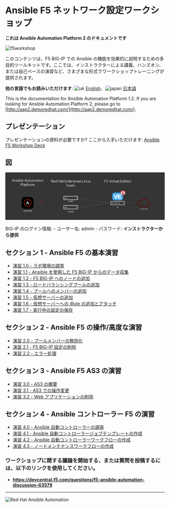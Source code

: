 # Ansible F5 ネットワーク設定ワークショップ

**これは Ansible Automation Platform 2 のドキュメントです**

![f5workshop](../../images/ansiblef5-transparent.png)

このコンテンツは、F5 BIG-IP での Ansible
の機能を効果的に説明するための多目的ツールキットです。ここでは、インストラクターによる講義、ハンズオン、または自己ペースの演習など、さまざまな形式でワークショップトレーニングが提供されます。

**他の言語でもお読みいただけます**: ![uk](../../images/uk.png) [English](README.md)、![japan](../../images/japan.png) [日本語](README.ja.md)

This is the documentation for Ansible Automation Platform 1.2.  If you are
looking for Ansible Automation Platform 2, please go to
[http://aap2.demoredhat.com/](http://aap2.demoredhat.com/).

## プレゼンテーション
プレゼンテーションの資料が必要ですか? ここから入手いただけます: [Ansible F5 Workshop
Deck](../../decks/ansible_f5.pdf)

## 図
![f5 diagram](../../images/ansible_f5_diagram.png)

BIG-IP のログイン情報: - ユーザー名: admin - パスワード: **インストラクターから提供**

## セクション 1 - Ansible F5 の基本演習

 - [演習 1.0 - ラボ環境の調査](1.0-explore)
 - [演習 1.1 - Ansible を使用した F5 BIG-IP からのデータ収集](1.1-get-facts)
 - [演習 1.2 - F5 BIG-IP へのノードの追加](1.2-add-node)
 - [演習 1.3 - ロードバランシングプールの追加](1.3-add-pool)
 - [演習 1.4 - プールへのメンバーの追加](1.4-add-pool-members)
 - [演習 1.5 - 仮想サーバーの追加](1.5-add-virtual-server)
 - [演習 1.6 - 仮想サーバーへの iRule の追加とアタッチ](1.6-add-irules)
 - [演習 1.7 - 実行中の設定の保存](1.7-save-running-config)

## セクション 2 - Ansible F5 の操作/高度な演習

 - [演習 2.0 - プールメンバーの無効化](2.0-disable-pool-member)
 - [演習 2.1 - F5 BIG-IP 設定の削除](2.1-delete-configuration)
 - [演習 2.2 - エラー処理](2.2-error-handling)

## セクション 3 - Ansible F5 AS3 の演習

 - [演習 3.0 - AS3 の概要](3.0-as3-intro)
 - [演習 3.1 - AS3 での操作変更](3.1-as3-change)
 - [演習 3.2 - Web アプリケーションの削除](3.2-as3-delete)

## セクション 4 - Ansible コントローラー F5 の演習

 - [演習 4.0 - Ansible 自動コントローラーの調査](4.0-explore-tower)
 - [演習 4.1 - Ansible 自動コントローラージョブテンプレートの作成](4.1-tower-job-template)
 - [演習 4.2 - Ansible 自動コントローラーワークフローの作成](4.2-tower-workflow)
 - [演習 4.3 - ノードメンテナンスワークフローの作成](4.3-tower-workflow2)


### ワークショップに関する議論を開始する、または質問を投稿するには、以下のリンクを使用してください。
  - **https://devcentral.f5.com/questions/f5-ansible-automation-discussion-63579**

---
![Red Hat Ansible
Automation](../../images/rh-ansible-automation-platform.png)
